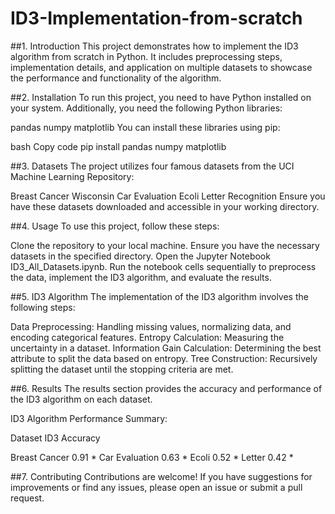 # ID3-Implementation-from-scratch

##1. Introduction
This project demonstrates how to implement the ID3 algorithm from scratch in Python. It includes preprocessing steps, implementation details, and application on multiple datasets to showcase the performance and functionality of the algorithm.

##2. Installation
To run this project, you need to have Python installed on your system. Additionally, you need the following Python libraries:

pandas
numpy
matplotlib
You can install these libraries using pip:

bash
Copy code
pip install pandas numpy matplotlib

##3. Datasets
The project utilizes four famous datasets from the UCI Machine Learning Repository:

Breast Cancer Wisconsin
Car Evaluation
Ecoli
Letter Recognition
Ensure you have these datasets downloaded and accessible in your working directory.

##4. Usage
To use this project, follow these steps:

Clone the repository to your local machine.
Ensure you have the necessary datasets in the specified directory.
Open the Jupyter Notebook ID3_All_Datasets.ipynb.
Run the notebook cells sequentially to preprocess the data, implement the ID3 algorithm, and evaluate the results.

##5. ID3 Algorithm
The implementation of the ID3 algorithm involves the following steps:

Data Preprocessing: Handling missing values, normalizing data, and encoding categorical features.
Entropy Calculation: Measuring the uncertainty in a dataset.
Information Gain Calculation: Determining the best attribute to split the data based on entropy.
Tree Construction: Recursively splitting the dataset until the stopping criteria are met.

##6. Results
The results section provides the accuracy and performance of the ID3 algorithm on each dataset.

ID3 Algorithm Performance Summary:

Dataset	ID3 Accuracy

Breast Cancer	0.91 *
Car Evaluation	0.63 
*
Ecoli	0.52 *
Letter	0.42 *


##7. Contributing
Contributions are welcome! If you have suggestions for improvements or find any issues, please open an issue or submit a pull request.




